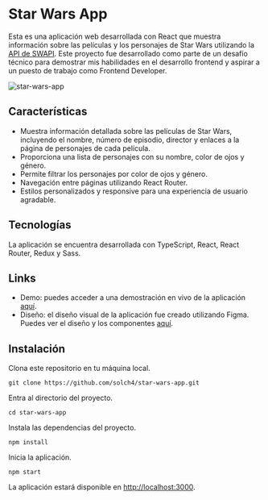 # Star Wars App

Esta es una aplicación web desarrollada con React que muestra información sobre las películas y los personajes de Star Wars utilizando la [API de SWAPI](https://swapi.dev/). Este proyecto fue desarrollado como parte de un desafío técnico para demostrar mis habilidades en el desarrollo frontend y aspirar a un puesto de trabajo como Frontend Developer.

![star-wars-app](https://github.com/solch4/star-wars-app/assets/101352684/793c709d-ae26-402c-ba4a-87a5abd897b6)

## Características

- Muestra información detallada sobre las películas de Star Wars, incluyendo el nombre, número de episodio, director y enlaces a la página de personajes de cada película.
- Proporciona una lista de personajes con su nombre, color de ojos y género.
- Permite filtrar los personajes por color de ojos y género.
- Navegación entre páginas utilizando React Router.
- Estilos personalizados y responsive para una experiencia de usuario agradable.

## Tecnologías

La aplicación se encuentra desarrollada con TypeScript, React, React Router, Redux y Sass.

## Links

- Demo: puedes acceder a una demostración en vivo de la aplicación [aquí](https://star-wars-app-solch4.vercel.app/).
- Diseño: el diseño visual de la aplicación fue creado utilizando Figma. Puedes ver el diseño y los componentes [aquí](https://www.figma.com/file/JlyMRxvGKV6FDq8icXEX9z/Star-wars?node-id=0%3A1&t=nxEknyKJ69JhwtZE-1).

## Instalación

Clona este repositorio en tu máquina local.

`git clone https://github.com/solch4/star-wars-app.git`

Entra al directorio del proyecto.

`cd star-wars-app`

Instala las dependencias del proyecto.

`npm install`

Inicia la aplicación.

`npm start`

La aplicación estará disponible en [http://localhost:3000](http://localhost:3000).
